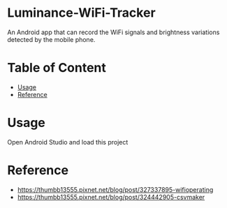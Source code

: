 # Luminance-WiFi-Tracker
An Android app that can record the WiFi signals and brightness variations detected by the mobile phone.
# Table of Content
- [Usage](#usage)
- [Reference](#reference)
# Usage
Open Android Studio and load this project

# Reference
- https://thumbb13555.pixnet.net/blog/post/327337895-wifioperating
- https://thumbb13555.pixnet.net/blog/post/324442905-csvmaker